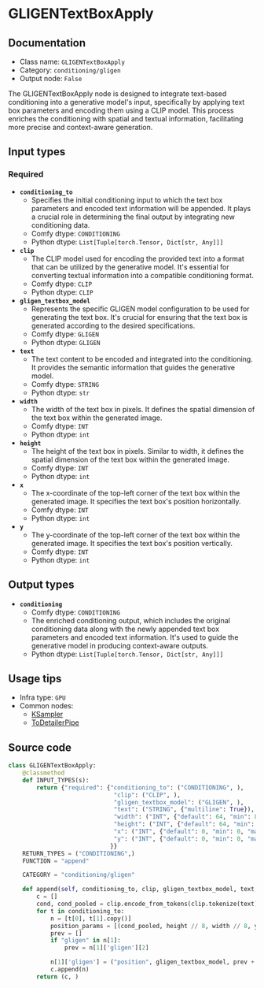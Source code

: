 # GLIGENTextBoxApply
## Documentation
- Class name: `GLIGENTextBoxApply`
- Category: `conditioning/gligen`
- Output node: `False`

The GLIGENTextBoxApply node is designed to integrate text-based conditioning into a generative model's input, specifically by applying text box parameters and encoding them using a CLIP model. This process enriches the conditioning with spatial and textual information, facilitating more precise and context-aware generation.
## Input types
### Required
- **`conditioning_to`**
    - Specifies the initial conditioning input to which the text box parameters and encoded text information will be appended. It plays a crucial role in determining the final output by integrating new conditioning data.
    - Comfy dtype: `CONDITIONING`
    - Python dtype: `List[Tuple[torch.Tensor, Dict[str, Any]]]`
- **`clip`**
    - The CLIP model used for encoding the provided text into a format that can be utilized by the generative model. It's essential for converting textual information into a compatible conditioning format.
    - Comfy dtype: `CLIP`
    - Python dtype: `CLIP`
- **`gligen_textbox_model`**
    - Represents the specific GLIGEN model configuration to be used for generating the text box. It's crucial for ensuring that the text box is generated according to the desired specifications.
    - Comfy dtype: `GLIGEN`
    - Python dtype: `GLIGEN`
- **`text`**
    - The text content to be encoded and integrated into the conditioning. It provides the semantic information that guides the generative model.
    - Comfy dtype: `STRING`
    - Python dtype: `str`
- **`width`**
    - The width of the text box in pixels. It defines the spatial dimension of the text box within the generated image.
    - Comfy dtype: `INT`
    - Python dtype: `int`
- **`height`**
    - The height of the text box in pixels. Similar to width, it defines the spatial dimension of the text box within the generated image.
    - Comfy dtype: `INT`
    - Python dtype: `int`
- **`x`**
    - The x-coordinate of the top-left corner of the text box within the generated image. It specifies the text box's position horizontally.
    - Comfy dtype: `INT`
    - Python dtype: `int`
- **`y`**
    - The y-coordinate of the top-left corner of the text box within the generated image. It specifies the text box's position vertically.
    - Comfy dtype: `INT`
    - Python dtype: `int`
## Output types
- **`conditioning`**
    - Comfy dtype: `CONDITIONING`
    - The enriched conditioning output, which includes the original conditioning data along with the newly appended text box parameters and encoded text information. It's used to guide the generative model in producing context-aware outputs.
    - Python dtype: `List[Tuple[torch.Tensor, Dict[str, Any]]]`
## Usage tips
- Infra type: `GPU`
- Common nodes:
    - [KSampler](../../Comfy/Nodes/KSampler.md)
    - [ToDetailerPipe](../../ComfyUI-Impact-Pack/Nodes/ToDetailerPipe.md)



## Source code
```python
class GLIGENTextBoxApply:
    @classmethod
    def INPUT_TYPES(s):
        return {"required": {"conditioning_to": ("CONDITIONING", ),
                              "clip": ("CLIP", ),
                              "gligen_textbox_model": ("GLIGEN", ),
                              "text": ("STRING", {"multiline": True}),
                              "width": ("INT", {"default": 64, "min": 8, "max": MAX_RESOLUTION, "step": 8}),
                              "height": ("INT", {"default": 64, "min": 8, "max": MAX_RESOLUTION, "step": 8}),
                              "x": ("INT", {"default": 0, "min": 0, "max": MAX_RESOLUTION, "step": 8}),
                              "y": ("INT", {"default": 0, "min": 0, "max": MAX_RESOLUTION, "step": 8}),
                             }}
    RETURN_TYPES = ("CONDITIONING",)
    FUNCTION = "append"

    CATEGORY = "conditioning/gligen"

    def append(self, conditioning_to, clip, gligen_textbox_model, text, width, height, x, y):
        c = []
        cond, cond_pooled = clip.encode_from_tokens(clip.tokenize(text), return_pooled="unprojected")
        for t in conditioning_to:
            n = [t[0], t[1].copy()]
            position_params = [(cond_pooled, height // 8, width // 8, y // 8, x // 8)]
            prev = []
            if "gligen" in n[1]:
                prev = n[1]['gligen'][2]

            n[1]['gligen'] = ("position", gligen_textbox_model, prev + position_params)
            c.append(n)
        return (c, )

```
